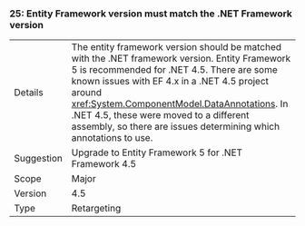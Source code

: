 ### 25: Entity Framework version must match the .NET Framework version

|   |   |
|---|---|
|Details|The entity framework version should be matched with the .NET framework version. Entity Framework 5 is recommended for .NET 4.5. There are some known issues with EF 4.x in a .NET 4.5 project around <xref:System.ComponentModel.DataAnnotations>. In .NET 4.5, these were moved to a different assembly, so there are issues determining which annotations to use.|
|Suggestion|Upgrade to Entity Framework 5 for .NET Framework 4.5|
|Scope|Major|
|Version|4.5|
|Type|Retargeting|

